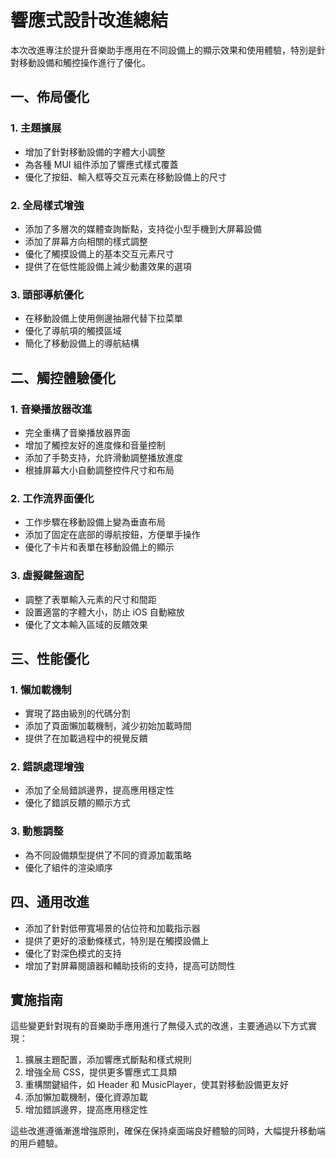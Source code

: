 # 響應式設計改進總結

本次改進專注於提升音樂助手應用在不同設備上的顯示效果和使用體驗，特別是針對移動設備和觸控操作進行了優化。

## 一、佈局優化

### 1. 主題擴展

- 增加了針對移動設備的字體大小調整
- 為各種 MUI 組件添加了響應式樣式覆蓋
- 優化了按鈕、輸入框等交互元素在移動設備上的尺寸

### 2. 全局樣式增強

- 添加了多層次的媒體查詢斷點，支持從小型手機到大屏幕設備
- 添加了屏幕方向相關的樣式調整
- 優化了觸摸設備上的基本交互元素尺寸
- 提供了在低性能設備上減少動畫效果的選項

### 3. 頭部導航優化

- 在移動設備上使用側邊抽屜代替下拉菜單
- 優化了導航項的觸摸區域
- 簡化了移動設備上的導航結構

## 二、觸控體驗優化

### 1. 音樂播放器改進

- 完全重構了音樂播放器界面
- 增加了觸控友好的進度條和音量控制
- 添加了手勢支持，允許滑動調整播放進度
- 根據屏幕大小自動調整控件尺寸和布局

### 2. 工作流界面優化

- 工作步驟在移動設備上變為垂直布局
- 添加了固定在底部的導航按鈕，方便單手操作
- 優化了卡片和表單在移動設備上的顯示

### 3. 虛擬鍵盤適配

- 調整了表單輸入元素的尺寸和間距
- 設置適當的字體大小，防止 iOS 自動縮放
- 優化了文本輸入區域的反饋效果

## 三、性能優化

### 1. 懶加載機制

- 實現了路由級別的代碼分割
- 添加了頁面懶加載機制，減少初始加載時間
- 提供了在加載過程中的視覺反饋

### 2. 錯誤處理增強

- 添加了全局錯誤邊界，提高應用穩定性
- 優化了錯誤反饋的顯示方式

### 3. 動態調整

- 為不同設備類型提供了不同的資源加載策略
- 優化了組件的渲染順序

## 四、通用改進

- 添加了針對低帶寬場景的佔位符和加載指示器
- 提供了更好的滾動條樣式，特別是在觸摸設備上
- 優化了對深色模式的支持
- 增加了對屏幕閱讀器和輔助技術的支持，提高可訪問性

## 實施指南

這些變更針對現有的音樂助手應用進行了無侵入式的改進，主要通過以下方式實現：

1. 擴展主題配置，添加響應式斷點和樣式規則
2. 增強全局 CSS，提供更多響應式工具類
3. 重構關鍵組件，如 Header 和 MusicPlayer，使其對移動設備更友好
4. 添加懶加載機制，優化資源加載
5. 增加錯誤邊界，提高應用穩定性

這些改進遵循漸進增強原則，確保在保持桌面端良好體驗的同時，大幅提升移動端的用戶體驗。 